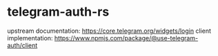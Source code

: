 # telegram-auth-rs

upstream documentation: https://core.telegram.org/widgets/login
client implementation: https://www.npmjs.com/package/@use-telegram-auth/client
